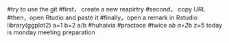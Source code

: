 #try to use the git
#first， create a new reapirtry
#second， copy URL
#then，open Rtudio and paste it
#finally，open a remark in Rstudio
library(ggplot2)
a=1
b=2
a/b
#huhaixia
#practace
#twice
a*b
a+2*b
z=5
today is monday
meeting preparation

